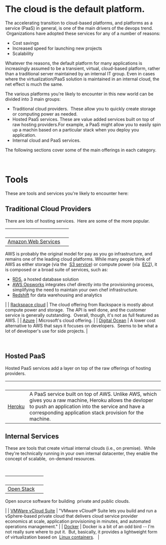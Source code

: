 
# The cloud is the default platform.

The accelerating transition to cloud-based platforms, and platforms as a service (PaaS) in general, is one of the main drivers of the devops trend.  Organizations have adopted these services for any of a number of reasons:

- Cost savings
- Increased speed for launching new projects
- Scalability

Whatever the reasons, the default platform for many applications is increasingly assumed to be a transient, virtual, cloud-based platform, rather than a traditional server maintained by an internal IT group. Even in cases where the virtualization/PaaS solution is maintained in an internal cloud, the net effect is much the same.

The various platforms you're likely to encounter in this new world can be divided into 3 main groups:

- Traditional cloud providers.  These allow you to quickly create storage or computing power as needed.
- Hosted PaaS services. These are value added services built on top of raw hosting providers.For example, a PaaS might allow you to easily spin up a machin based on a particular stack when you deploy you application.
- Internal cloud and PaaS services.   

The following sections cover some of the main offerings in each category.

 

# Tools

These are tools and services you're likely to encounter here:

## Traditional Cloud Providers

There are lots of hosting services.  Here are some of the more popular.

|   |   |
| --- | --- |
| [Amazon Web Services](http://aws.amazon.com/ "") |  

AWS is probably the original model for pay as you go infrastructure, and remains one of the leading cloud platforms. While many people think of AWS as either storage (via the  [S3 service](http://aws.amazon.com/s3/ "")) or compute power (via  [EC2](http://aws.amazon.com/ec2/)), it is composed or a broad suite of services, such as:

- [RDS](http://aws.amazon.com/rds/ ""), a hosted database solution
- [AWS Opsworks](http://aws.amazon.com/opsworks/ "") integrates chef directly into the provisioning process, simplifying the need to maintain your own chef infrastructure.
- [Redshift](http://aws.amazon.com/redshift/ "") for data warehousing and analytics

|
| [Rackspace cloud](https://mycloud.rackspace.com/ "") | The cloud offering from Rackspace is mostly about compute power and storage.  The API is well done, and the customer service is generally outstanding.  Overall, though, it's not as full featured as AWS. |
| [Azure](http://www.windowsazure.com/ "") | Microsoft's cloud offering. |
| [Digital Ocean](https://www.digitalocean.com/ "") | A lower cost alternative to AWS that says it focuses on developers.  Seems to be what a lot of developer's use for side projects. |

 

## Hosted PaaS

Hosted PaaS services add a layer on top of the raw offerings of hosting providers.  

|   |   |
| --- | --- |
| [Heroku](https://www.heroku.com/) | A PaaS service built on top of AWS. Unlike AWS, which gives you a raw machine, Heroku allows the devloper to push an application into the service and have a corresponding application stack provision for the machine. |

## Internal Services

These are tools that create virtual internal clouds (i.e., on premise).  While they're technically running in your own internal datacenter, they enable the concept of scalable,  on-demand resources.  

 

|   |   |
| --- | --- |
| [Open Stack](https://www.openstack.org/ "") |  

Open source software for building  private and public clouds.

  |
| [VMWare vCloud Suite](http://www.vmware.com/products/vcloud-suite/ "") | "VMware vCloud® Suite lets you build and run a vSphere-based private cloud that delivers cloud service provider economics at scale, application provisioning in minutes, and automated operations management." |
| [Docker](http://www.docker.io/) | Docker is a bit of an odd bird -- I'm not really sure where to put it.  But, basically, it provides a lightweight form of virtualization based on  [Linux containers](http://en.wikipedia.org/wiki/LXC).   |

 

 

